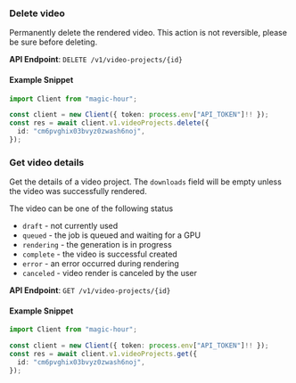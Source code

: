 
### Delete video <a name="delete"></a>

Permanently delete the rendered video. This action is not reversible, please be sure before deleting.

**API Endpoint**: `DELETE /v1/video-projects/{id}`

#### Example Snippet

```typescript
import Client from "magic-hour";

const client = new Client({ token: process.env["API_TOKEN"]!! });
const res = await client.v1.videoProjects.delete({
  id: "cm6pvghix03bvyz0zwash6noj",
});
```

### Get video details <a name="get"></a>

Get the details of a video project. The `downloads` field will be empty unless the video was successfully rendered.

The video can be one of the following status
- `draft` - not currently used
- `queued` - the job is queued and waiting for a GPU
- `rendering` - the generation is in progress
- `complete` - the video is successful created
- `error` - an error occurred during rendering
- `canceled` - video render is canceled by the user


**API Endpoint**: `GET /v1/video-projects/{id}`

#### Example Snippet

```typescript
import Client from "magic-hour";

const client = new Client({ token: process.env["API_TOKEN"]!! });
const res = await client.v1.videoProjects.get({
  id: "cm6pvghix03bvyz0zwash6noj",
});
```
